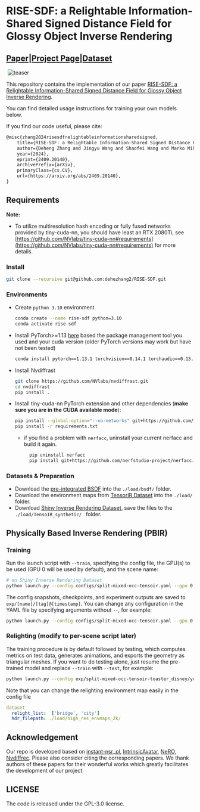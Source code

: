# RISE-SDF: a Relightable Information-Shared Signed Distance Field for Glossy Object Inverse Rendering
## [Paper](https://www.arxiv.org/pdf/2409.20140)|[Project Page](https://dehezhang2.github.io/RISE-SDF/)|[Dataset](https://drive.google.com/drive/folders/1991eNN5-bMWK7aEHf99VU_iGZsH6FnAc?usp=drive_link)

​          ![teaser](./assets/teaser-1731247366796-2.gif)

This repository contains the implementation of our paper [RISE-SDF: a Relightable Information-Shared Signed Distance Field for Glossy Object Inverse Rendering](https://dehezhang2.github.io/RISE-SDF/).

You can find detailed usage instructions for training your own models below.

If you find our code useful, please cite:

```latex
@misc{zhang2024risesdfrelightableinformationsharedsigned,
	title={RISE-SDF: a Relightable Information-Shared Signed Distance Field for Glossy Object Inverse Rendering}, 
	author={Deheng Zhang and Jingyu Wang and Shaofei Wang and Marko Mihajlovic and Sergey Prokudin and Hendrik P. A. Lensch and Siyu Tang},
	year={2024},
	eprint={2409.20140},
	archivePrefix={arXiv},
	primaryClass={cs.CV},
	url={https://arxiv.org/abs/2409.20140}, 
}
```

## Requirements
**Note:**
- To utilize multiresolution hash encoding or fully fused networks provided by tiny-cuda-nn, you should have least an RTX 2080Ti, see [https://github.com/NVlabs/tiny-cuda-nn#requirements](https://github.com/NVlabs/tiny-cuda-nn#requirements) for more details.

### Install

```bash
git clone --recursive git@github.com:dehezhang2/RISE-SDF.git
```
### Environments

- Create `python 3.10` environment

  ```bash
  conda create --name rise-sdf python=3.10
  conda activate rise-sdf
  ```

- Install PyTorch>=1.13 [here](https://pytorch.org/get-started/locally/) based the package management tool you used and your cuda version (older PyTorch versions may work but have not been tested)

  ```bash
  conda install pytorch==1.13.1 torchvision==0.14.1 torchaudio==0.13.1 pytorch-cuda=11.7 -c pytorch -c nvidia
  ```

- Install Nvdiffrast

  ```bash
  git clone https://github.com/NVlabs/nvdiffrast.git
  cd nvdiffrast
  pip install .
  ```

- Install tiny-cuda-nn PyTorch extension and other dependencies (**make sure you are in the CUDA available mode**): 

  ```bash
  pip install --global-option="--no-networks" git+https://github.com/NVlabs/tiny-cuda-nn#subdirectory=bindings/torch
  pip install -r requirements.txt
  ```

  - if you find a problem with `nerfacc`, uninstall your current nerfacc and build it again.
      ```bash
        pip uninstall nerfacc
        pip install git+https://github.com/nerfstudio-project/nerfacc.git
      ```

### Datasets & Preparation

* Download the [pre-integrated BSDF](https://github.com/liuyuan-pal/NeRO/blob/main/assets/bsdf_256_256.bin) into the `./load/bsdf/` folder.
* Download the environment maps from [TensorIR Dataset](https://drive.google.com/file/d/10WLc4zk2idf4xGb6nPL43OXTTHvAXSR3/view) into the `./load/` folder.
* Download [Shiny Inverse Rendering Dataset](https://drive.google.com/drive/folders/1991eNN5-bMWK7aEHf99VU_iGZsH6FnAc?usp=drive_link), save the files to the `./load/TensoIR_synthetic/ ` folder. 

## Physically Based Inverse Rendering (PBIR)

### Training

Run the launch script with `--train`, specifying the config file, the GPU(s) to be used (GPU 0 will be used by default), and the scene name:

```bash
# on Shiny Inverse Rendering Dataset
python launch.py --config configs/split-mixed-occ-tensoir.yaml --gpu 0 --train dataset.scene=toaster_disney 
```
The config snapshots, checkpoints, and experiment outputs are saved to `exp/[name]/[tag]@[timestamp]`. You can change any configuration in the YAML file by specifying arguments without `--`, for example:

```bash
python launch.py --config configs/split-mixed-occ-tensoir.yaml --gpu 0 --train dataset.scene=toaster_disney tag=iter50k seed=0 trainer.max_steps=50000
```

### Relighting (modify to per-scene script later)

The training procedure is by default followed by testing, which computes metrics on test data, generates animations, and exports the geometry as triangular meshes. If you want to do testing alone, just resume the pre-trained model and replace `--train` with `--test`, for example:

```bash
python launch.py --config exp/split-mixed-occ-tensoir-toaster_disney/your_experiment_directory/config/parsed.yaml --resume exp/split-mixed-occ-tensoir-toaster_disney/your_experiment_directory/ckpt/epoch\=0-step\=40000.ckpt --gpu 0 --test models.phys_kick_in_step=0
```

Note that you can change the relighting environment map easily in the config file

```yaml
dataset
  relight_list:  ['bridge', 'city']
  hdr_filepath: ./load/high_res_envmaps_2k/
```

## Acknowledgement

Our repo is developed based on [instant-nsr_pl](https://github.com/bennyguo/instant-nsr-pl), [IntrinsicAvatar](https://github.com/taconite/IntrinsicAvatar), [NeRO](https://github.com/liuyuan-pal/NeRO), [Nvdiffrec](https://github.com/NVlabs/nvdiffrec). Please also consider citing the corresponding papers. We thank authors of these papers for their wonderful works which greatly facilitates the development of our project.

## LICENSE

The code is released under the GPL-3.0 license.
